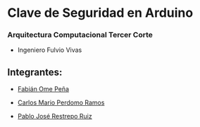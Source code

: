 # Clave de Seguridad en Arduino

 ### Arquitectura Computacional Tercer Corte 
 
 - Ingeniero Fulvio Vivas

## Integrantes:

- [Fabián Ome Peña](https://github.com/Fabian-Ome)

- [Carlos Mario Perdomo Ramos](https://github.com/cmperdomo17)

- [Pablo José Restrepo Ruiz](https://github.com/Pablo736)
